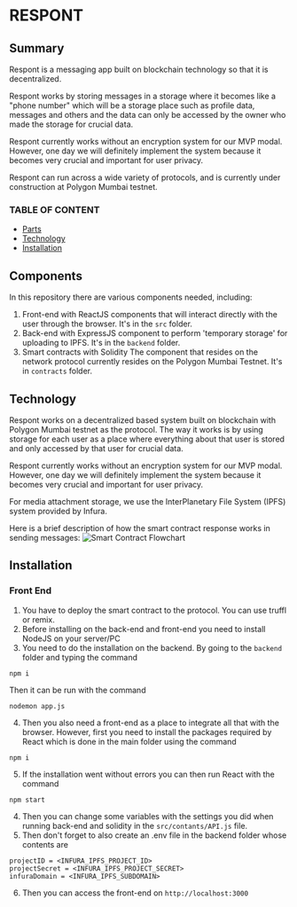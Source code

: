 # RESPONT
## Summary
Respont is a messaging app built on blockchain technology so that it is decentralized.

Respont works by storing messages in a storage where it becomes like a "phone number" which will be a storage place such as profile data, messages and others and the data can only be accessed by the owner who made the storage for crucial data.

Respont currently works without an encryption system for our MVP modal. However, one day we will definitely implement the system because it becomes very crucial and important for user privacy.

Respont can run across a wide variety of protocols, and is currently under construction at Polygon Mumbai testnet.

### TABLE OF CONTENT
- [Parts](#components)
- [Technology](#technology)
- [Installation](#installation)

## Components
In this repository there are various components needed, including:
1. Front-end with ReactJS
components that will interact directly with the user through the browser. It's in the `src` folder.
2. Back-end with ExpressJS
component to perform 'temporary storage' for uploading to IPFS. It's in the `backend` folder.
3. Smart contracts with Solidity
The component that resides on the network protocol currently resides on the Polygon Mumbai Testnet. It's in `contracts` folder.

## Technology
Respont works on a decentralized based system built on blockchain with Polygon Mumbai testnet as the protocol. The way it works is by using storage for each user as a place where everything about that user is stored and only accessed by that user for crucial data.

Respont currently works without an encryption system for our MVP modal. However, one day we will definitely implement the system because it becomes very crucial and important for user privacy.

For media attachment storage, we use the InterPlanetary File System (IPFS) system provided by Infura.

Here is a brief description of how the smart contract response works in sending messages:
![Smart Contract Flowchart](https://i.ibb.co/wKRSbk1/Untitled-Diagram.jpg)

## Installation
### Front End

1. You have to deploy the smart contract to the protocol. You can use truffl or remix.
2. Before installing on the back-end and front-end you need to install NodeJS on your server/PC
3. You need to do the installation on the backend. By going to the `backend` folder and typing the command
```
npm i
```
Then it can be run with the command
```
nodemon app.js
```
4. Then you also need a front-end as a place to integrate all that with the browser. However, first you need to install the packages required by React which is done in the main folder using the command
```
npm i
```
5. If the installation went without errors you can then run React with the command
```
npm start
```
4. Then you can change some variables with the settings you did when running back-end and solidity in the `src/contants/API.js` file.
5. Then don't forget to also create an .env file in the backend folder whose contents are
```
projectID = <INFURA_IPFS_PROJECT_ID>
projectSecret = <INFURA_IPFS_PROJECT_SECRET>
infuraDomain = <INFURA_IPFS_SUBDOMAIN>
```
6. Then you can access the front-end on `http://localhost:3000`
